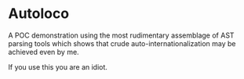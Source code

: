 # Autoloco

A POC demonstration using the most rudimentary assemblage of AST parsing tools
which shows that crude auto-internationalization may be achieved even by me.

If you use this you are an idiot.
